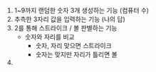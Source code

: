 1. 1~9까지 랜덤한 숫자 3개 생성하는 기능 (컴퓨터 수)
2. 추측한 3자리 값을 입력하는 기능 (나의 답)
3. 2를 통해 스트라이크 / 볼 판별하는 기능
    - 숫자와 자리를 비교 
      - 숫자, 자리 맞으면 스트라이크
      - 숫자는 맞지만 자리가 틀리면 볼 
4. 